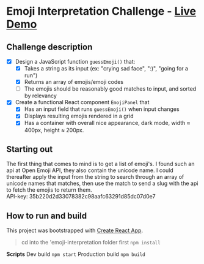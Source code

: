 # Emoji Interpretation Challenge - [Live Demo](https://stark-chamber-41619.herokuapp.com/)
## Challenge description
- [x] Design a JavaScript function `guessEmoji()` that:
  - [x] Takes a string as its input (ex: "crying sad face", ":)", "going for a run")
  - [x] Returns an array of emojis/emoji codes
  - [ ] The emojis should be reasonably good matches to input, and sorted by relevancy
- [x] Create a functional React component `EmojiPanel` that
  - [x] Has an input field that runs `guessEmoji()` when input changes
  - [x] Displays resulting emojis rendered in a grid
  - [x] Has a container with overall nice appearance, dark mode, width ≈ 400px, height ≈ 200px.

## Starting out
The first thing that comes to mind is to get a list of emoji's. I found such an api at Open Emoji API, they also contain the unicode name. I could thereafter apply the input from the string to search through an array of unicode names that matches, then use the match to send a slug with the api to fetch the emojis to return them.  
API-key: 35b220d2d33078382c98aafc63291d85dc07d0e7

## How to run and build 
This project was bootstrapped with [Create React App](https://github.com/facebook/create-react-app).

> cd into the 'emoji-interpretation folder first
`npm install`

**Scripts**
Dev build
`npm start`
Production build
`npm build`
